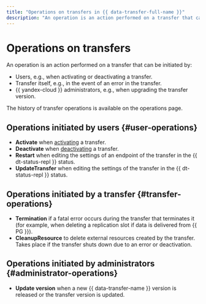 ```yaml
---
title: "Operations on transfers in {{ data-transfer-full-name }}"
description: "An operation is an action performed on a transfer that can be initiated by users, the transfer itself, or {{ yandex-cloud }} administrators."
---
```


# Operations on transfers

An operation is an action performed on a transfer that can be initiated by:
* Users, e.g., when activating or deactivating a transfer.
* Transfer itself, e.g., in the event of an error in the transfer.
* {{ yandex-cloud }} administrators, e.g., when upgrading the transfer version.

The history of transfer operations is available on the operations page.

## Operations initiated by users {#user-operations}

* **Activate** when [activating](../operations/transfer.md#activate) a transfer.
* **Deactivate** when [deactivating](../operations/transfer.md#deactivate) a transfer.
* **Restart** when editing the settings of an endpoint of the transfer in the {{ dt-status-repl }} status.
* **UpdateTransfer** when editing the settings of the transfer in the {{ dt-status-repl }} status.

## Operations initiated by a transfer {#transfer-operations}

* **Termination** if a fatal error occurs during the transfer that terminates it (for example, when deleting a replication slot if data is delivered from {{ PG }}).
* **CleanupResource** to delete external resources created by the transfer. Takes place if the transfer shuts down due to an error or deactivation.

## Operations initiated by administrators {#administrator-operations}

* **Update version** when a new {{ data-transfer-name }} version is released or the transfer version is updated.
